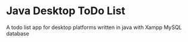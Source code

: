 # Java Desktop ToDo List
 A todo list app for desktop platforms written in java with Xampp MySQL database
